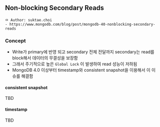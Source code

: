 ## Non-blocking Secondary Reads

```
ㅁ Author: suktae.choi
- https://www.mongodb.com/blog/post/mongodb-40-nonblocking-secondary-reads
```

### Concept

- Write가 primary에 반영 되고 secondary 전체 전달까지 secondary는 read를 block해서 데이터의 무결성을 보장함
- 그래서 주기적으로 높은 `Global Lock` 이 발생하여 read 성능이 저하됨
- MongoDB 4.0 이상부터 timestamp와 consistent snapshot을 이용해서 이 이슈를 해결함

#### consistent snapshot

TBD

#### timestamp

TBD

